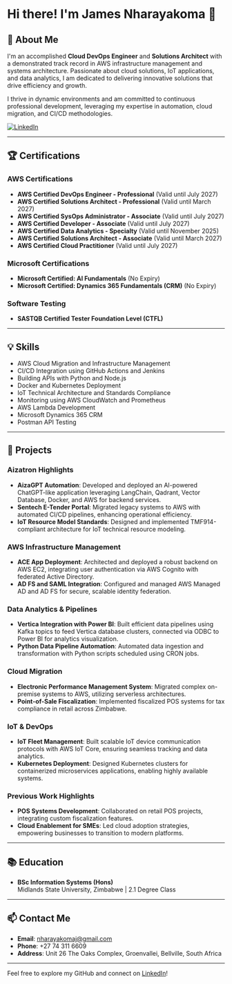 # Hi there! I'm James Nharayakoma 👋

## 🚀 About Me
I'm an accomplished **Cloud DevOps Engineer** and **Solutions Architect** with a demonstrated track record in AWS infrastructure management and systems architecture. Passionate about cloud solutions, IoT applications, and data analytics, I am dedicated to delivering innovative solutions that drive efficiency and growth.  

I thrive in dynamic environments and am committed to continuous professional development, leveraging my expertise in automation, cloud migration, and CI/CD methodologies.  

[![LinkedIn](https://img.shields.io/badge/-LinkedIn-blue?style=flat-square&logo=LinkedIn&logoColor=white&link=https://www.linkedin.com/in/james-n-27b9368a/)](https://www.linkedin.com/in/james-n-27b9368a/)

---

## 🏆 Certifications
### AWS Certifications
- **AWS Certified DevOps Engineer - Professional** (Valid until July 2027)  
- **AWS Certified Solutions Architect - Professional** (Valid until March 2027)  
- **AWS Certified SysOps Administrator - Associate** (Valid until July 2027)  
- **AWS Certified Developer - Associate** (Valid until July 2027)  
- **AWS Certified Data Analytics - Specialty** (Valid until November 2025)  
- **AWS Certified Solutions Architect - Associate** (Valid until March 2027)  
- **AWS Certified Cloud Practitioner** (Valid until July 2027)  

### Microsoft Certifications
- **Microsoft Certified: AI Fundamentals** (No Expiry)  
- **Microsoft Certified: Dynamics 365 Fundamentals (CRM)** (No Expiry)  

### Software Testing
- **SASTQB Certified Tester Foundation Level (CTFL)**  

---

## 💡 Skills
- AWS Cloud Migration and Infrastructure Management  
- CI/CD Integration using GitHub Actions and Jenkins  
- Building APIs with Python and Node.js  
- Docker and Kubernetes Deployment  
- IoT Technical Architecture and Standards Compliance  
- Monitoring using AWS CloudWatch and Prometheus  
- AWS Lambda Development  
- Microsoft Dynamics 365 CRM  
- Postman API Testing  

---

## 🌟 Projects
### Aizatron Highlights
- **AizaGPT Automation**: Developed and deployed an AI-powered ChatGPT-like application leveraging LangChain, Qadrant, Vector Database, Docker, and AWS for backend services.  
- **Sentech E-Tender Portal**: Migrated legacy systems to AWS with automated CI/CD pipelines, enhancing operational efficiency.  
- **IoT Resource Model Standards**: Designed and implemented TMF914-compliant architecture for IoT technical resource modeling.  

### AWS Infrastructure Management
- **ACE App Deployment**: Architected and deployed a robust backend on AWS EC2, integrating user authentication via AWS Cognito with federated Active Directory.  
- **AD FS and SAML Integration**: Configured and managed AWS Managed AD and AD FS for secure, scalable identity federation.  

### Data Analytics & Pipelines
- **Vertica Integration with Power BI**: Built efficient data pipelines using Kafka topics to feed Vertica database clusters, connected via ODBC to Power BI for analytics visualization.  
- **Python Data Pipeline Automation**: Automated data ingestion and transformation with Python scripts scheduled using CRON jobs.  

### Cloud Migration
- **Electronic Performance Management System**: Migrated complex on-premise systems to AWS, utilizing serverless architectures.  
- **Point-of-Sale Fiscalization**: Implemented fiscalized POS systems for tax compliance in retail across Zimbabwe.  

### IoT & DevOps
- **IoT Fleet Management**: Built scalable IoT device communication protocols with AWS IoT Core, ensuring seamless tracking and data analytics.  
- **Kubernetes Deployment**: Designed Kubernetes clusters for containerized microservices applications, enabling highly available systems.  

### Previous Work Highlights
- **POS Systems Development**: Collaborated on retail POS projects, integrating custom fiscalization features.  
- **Cloud Enablement for SMEs**: Led cloud adoption strategies, empowering businesses to transition to modern platforms.  

---

## 📚 Education
- **BSc Information Systems (Hons)**  
  Midlands State University, Zimbabwe | 2.1 Degree Class  

---

## 📫 Contact Me
- **Email**: nharayakomaj@gmail.com  
- **Phone**: +27 74 311 6609  
- **Address**: Unit 26 The Oaks Complex, Groenvallei, Bellville, South Africa  

---

Feel free to explore my GitHub and connect on [LinkedIn](https://www.linkedin.com/in/james-n-27b9368a/)!
